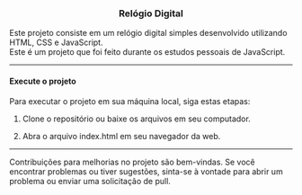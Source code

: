 <h3 align="center"> Relógio Digital </h3>

<p>
  Este projeto consiste em um relógio digital simples desenvolvido utilizando HTML, CSS e JavaScript. <br />
  Este é um projeto que foi feito durante os estudos pessoais de JavaScript.
</p>

<hr/>

<h4>Execute o projeto</h4>
<p>
Para executar o projeto em sua máquina local, siga estas etapas:

1. Clone o repositório ou baixe os arquivos em seu computador.

2. Abra o arquivo index.html em seu navegador da web.
</p>
<hr/>
<p>
Contribuições para melhorias no projeto são bem-vindas. Se você encontrar problemas ou tiver sugestões, sinta-se à vontade para abrir um problema ou enviar uma solicitação de pull.
</p>